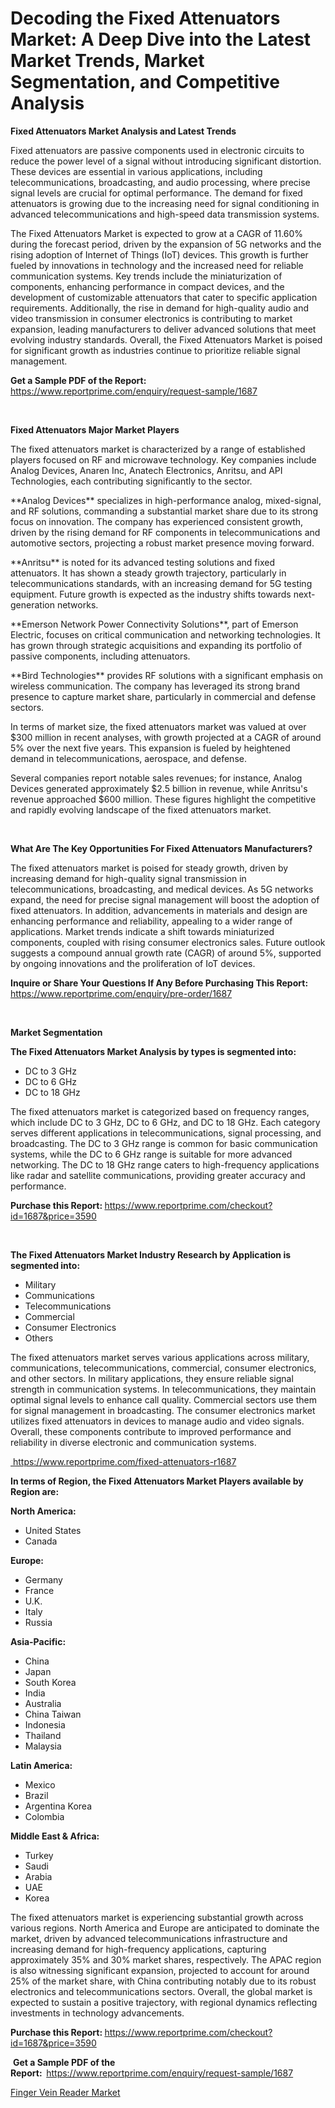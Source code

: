 <p><h1>Decoding the Fixed Attenuators Market: A Deep Dive into the Latest Market Trends, Market Segmentation, and Competitive Analysis</h1></p><p><strong>Fixed Attenuators Market Analysis and Latest Trends</strong></p>
<p><p>Fixed attenuators are passive components used in electronic circuits to reduce the power level of a signal without introducing significant distortion. These devices are essential in various applications, including telecommunications, broadcasting, and audio processing, where precise signal levels are crucial for optimal performance. The demand for fixed attenuators is growing due to the increasing need for signal conditioning in advanced telecommunications and high-speed data transmission systems.</p><p>The Fixed Attenuators Market is expected to grow at a CAGR of 11.60% during the forecast period, driven by the expansion of 5G networks and the rising adoption of Internet of Things (IoT) devices. This growth is further fueled by innovations in technology and the increased need for reliable communication systems. Key trends include the miniaturization of components, enhancing performance in compact devices, and the development of customizable attenuators that cater to specific application requirements. Additionally, the rise in demand for high-quality audio and video transmission in consumer electronics is contributing to market expansion, leading manufacturers to deliver advanced solutions that meet evolving industry standards. Overall, the Fixed Attenuators Market is poised for significant growth as industries continue to prioritize reliable signal management.</p></p>
<p><strong>Get a Sample PDF of the Report:&nbsp;</strong> <a href="https://www.reportprime.com/enquiry/request-sample/1687?utm_campaign=2843&utm_medium=2&utm_source=Github&utm_content=ia&utm_term=18032025&utm_id=fixed-attenuators">https://www.reportprime.com/enquiry/request-sample/1687</a></p>
<p>&nbsp;</p>
<p><strong>Fixed Attenuators Major Market Players</strong></p>
<p><p>The fixed attenuators market is characterized by a range of established players focused on RF and microwave technology. Key companies include Analog Devices, Anaren Inc, Anatech Electronics, Anritsu, and API Technologies, each contributing significantly to the sector.</p><p>**Analog Devices** specializes in high-performance analog, mixed-signal, and RF solutions, commanding a substantial market share due to its strong focus on innovation. The company has experienced consistent growth, driven by the rising demand for RF components in telecommunications and automotive sectors, projecting a robust market presence moving forward.</p><p>**Anritsu** is noted for its advanced testing solutions and fixed attenuators. It has shown a steady growth trajectory, particularly in telecommunications standards, with an increasing demand for 5G testing equipment. Future growth is expected as the industry shifts towards next-generation networks.</p><p>**Emerson Network Power Connectivity Solutions**, part of Emerson Electric, focuses on critical communication and networking technologies. It has grown through strategic acquisitions and expanding its portfolio of passive components, including attenuators.</p><p>**Bird Technologies** provides RF solutions with a significant emphasis on wireless communication. The company has leveraged its strong brand presence to capture market share, particularly in commercial and defense sectors.</p><p>In terms of market size, the fixed attenuators market was valued at over $300 million in recent analyses, with growth projected at a CAGR of around 5% over the next five years. This expansion is fueled by heightened demand in telecommunications, aerospace, and defense.</p><p>Several companies report notable sales revenues; for instance, Analog Devices generated approximately $2.5 billion in revenue, while Anritsu's revenue approached $600 million. These figures highlight the competitive and rapidly evolving landscape of the fixed attenuators market.</p></p>
<p>&nbsp;</p>
<p><strong>What Are The Key Opportunities For Fixed Attenuators Manufacturers?</strong></p>
<p><p>The fixed attenuators market is poised for steady growth, driven by increasing demand for high-quality signal transmission in telecommunications, broadcasting, and medical devices. As 5G networks expand, the need for precise signal management will boost the adoption of fixed attenuators. In addition, advancements in materials and design are enhancing performance and reliability, appealing to a wider range of applications. Market trends indicate a shift towards miniaturized components, coupled with rising consumer electronics sales. Future outlook suggests a compound annual growth rate (CAGR) of around 5%, supported by ongoing innovations and the proliferation of IoT devices.</p></p>
<p><strong>Inquire or Share Your Questions If Any Before Purchasing This Report:</strong> <a href="https://www.reportprime.com/enquiry/pre-order/1687?utm_campaign=2843&utm_medium=2&utm_source=Github&utm_content=ia&utm_term=18032025&utm_id=fixed-attenuators">https://www.reportprime.com/enquiry/pre-order/1687</a></p>
<p>&nbsp;</p>
<p><strong>Market Segmentation</strong></p>
<p><strong>The Fixed Attenuators Market Analysis by types is segmented into:</strong></p>
<p><ul><li>DC to 3 GHz</li><li>DC to 6 GHz</li><li>DC to 18 GHz</li></ul></p>
<p><p>The fixed attenuators market is categorized based on frequency ranges, which include DC to 3 GHz, DC to 6 GHz, and DC to 18 GHz. Each category serves different applications in telecommunications, signal processing, and broadcasting. The DC to 3 GHz range is common for basic communication systems, while the DC to 6 GHz range is suitable for more advanced networking. The DC to 18 GHz range caters to high-frequency applications like radar and satellite communications, providing greater accuracy and performance.</p></p>
<p><strong>Purchase this Report:&nbsp;</strong><a href="https://www.reportprime.com/checkout?id=1687&price=3590&utm_campaign=2843&utm_medium=2&utm_source=Github&utm_content=ia&utm_term=18032025&utm_id=fixed-attenuators">https://www.reportprime.com/checkout?id=1687&price=3590</a></p>
<p>&nbsp;</p>
<p><strong>The Fixed Attenuators Market Industry Research by Application is segmented into:</strong></p>
<p><ul><li>Military</li><li>Communications</li><li>Telecommunications</li><li>Commercial</li><li>Consumer Electronics</li><li>Others</li></ul></p>
<p><p>The fixed attenuators market serves various applications across military, communications, telecommunications, commercial, consumer electronics, and other sectors. In military applications, they ensure reliable signal strength in communication systems. In telecommunications, they maintain optimal signal levels to enhance call quality. Commercial sectors use them for signal management in broadcasting. The consumer electronics market utilizes fixed attenuators in devices to manage audio and video signals. Overall, these components contribute to improved performance and reliability in diverse electronic and communication systems.</p></p>
<p><a href="https://www.reportprime.com/fixed-attenuators-r1687?utm_campaign=2843&utm_medium=2&utm_source=Github&utm_content=ia&utm_term=18032025&utm_id=fixed-attenuators">&nbsp;https://www.reportprime.com/fixed-attenuators-r1687</a></p>
<p><strong>In terms of Region, the Fixed Attenuators Market Players available by Region are:</strong></p>
<p>
    <p> <strong> North America: </strong>
        <ul>
            <li>United States</li>
            <li>Canada</li>
        </ul>
        </p> 
    <p> <strong> Europe: </strong>
        <ul>
            <li>Germany</li>
            <li>France</li>
            <li>U.K.</li>
            <li>Italy</li>
            <li>Russia</li>
        </ul>
        </p> 
    <p> <strong> Asia-Pacific: </strong>
        <ul>
            <li>China</li>
            <li>Japan</li>
            <li>South Korea</li>
            <li>India</li>
            <li>Australia</li>
            <li>China Taiwan</li>
            <li>Indonesia</li>
            <li>Thailand</li>
            <li>Malaysia</li>
        </ul>
        </p> 
    <p> <strong> Latin America: </strong>
        <ul>
            <li>Mexico</li>
            <li>Brazil</li>
            <li>Argentina Korea</li>
            <li>Colombia</li>
        </ul>
        </p> 
    <p> <strong> Middle East & Africa: </strong>
        <ul>
            <li>Turkey</li>
            <li>Saudi</li>
            <li>Arabia</li>
            <li>UAE</li>
            <li>Korea</li>
        </ul>
    </p>
    </p>
<p><p>The fixed attenuators market is experiencing substantial growth across various regions. North America and Europe are anticipated to dominate the market, driven by advanced telecommunications infrastructure and increasing demand for high-frequency applications, capturing approximately 35% and 30% market shares, respectively. The APAC region is also witnessing significant expansion, projected to account for around 25% of the market share, with China contributing notably due to its robust electronics and telecommunications sectors. Overall, the global market is expected to sustain a positive trajectory, with regional dynamics reflecting investments in technology advancements.</p></p>
<p><strong>Purchase this Report: </strong><a href="https://www.reportprime.com/checkout?id=1687&price=3590&utm_campaign=2843&utm_medium=2&utm_source=Github&utm_content=ia&utm_term=18032025&utm_id=fixed-attenuators">https://www.reportprime.com/checkout?id=1687&price=3590</a></p>
<p>&nbsp;<strong>Get a Sample PDF of the Report:&nbsp;&nbsp;</strong><a href="https://www.reportprime.com/enquiry/request-sample/1687?utm_campaign=2843&utm_medium=2&utm_source=Github&utm_content=ia&utm_term=18032025&utm_id=fixed-attenuators">https://www.reportprime.com/enquiry/request-sample/1687</a></p>
<p><strong></strong></p>
<p><p><a href="https://github.com/rogetspate12/Market-Research-Report-List-1/blob/main/finger-vein-reader-market.md?utm_campaign=2843&utm_medium=2&utm_source=Github&utm_content=ia&utm_term=18032025&utm_id=fixed-attenuators">Finger Vein Reader Market</a></p></p>